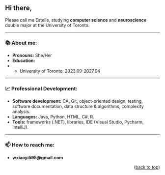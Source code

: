 <a id="readme-top"></a>
## Hi there, 
Please call me Estelle, studying __computer science__ and __neuroscience__ double major at the University of Toronto.
* * *
### 📚 About me:
- __Pronouns:__ She/Her
- __Education:__
- - University of Toronto: 2023.09-2027.04
* * *
### 📈 Professional Development: 
- __Software development:__ CA, Git, object-oriented design, testing, software documentation, data structure & algorithms, complexity analysis.
- __Languages:__ Java, Python, HTML, C#, R.
- __Tools:__ frameworks (.NET), libraries, IDE (Visual Studio, Pycharm, IntelliJ).
* * *
### 📫 How to reach me:
- __wxiaoyi595@gmail.com__
<p align="right">(<a href="#readme-top">back to top</a>)</p>

<!--
**EstelleWang-UofT/EstelleWang-UofT** is a ✨ _special_ ✨ repository because its `README.md` (this file) appears on your GitHub profile.

Here are some ideas to get you started:

- 🔭 I’m currently working on ...
- 🌱 I’m currently learning ...
- 👯 I’m looking to collaborate on ...
- 🤔 I’m looking for help with ...
- 💬 Ask me about ...
- ⚡ Fun fact: ...
-->
